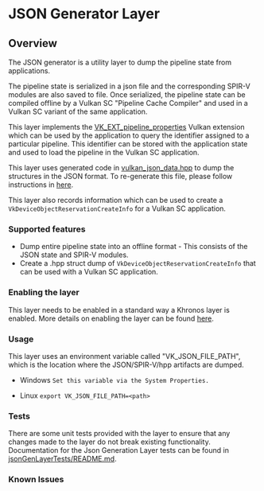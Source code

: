 # JSON Generator Layer

## Overview

The JSON generator is a utility layer to dump the pipeline state from applications.

The pipeline state is serialized in a json file and the corresponding SPIR-V modules are also saved to file.
Once serialized, the pipeline state can be compiled offline by a Vulkan SC "Pipeline Cache Compiler" and used in a Vulkan SC
variant of the same application.

This layer implements the [VK_EXT_pipeline_properties](https://registry.khronos.org/vulkan/specs/1.3-extensions/man/html/VK_EXT_pipeline_properties.html) Vulkan extension which can be used by the application
to query the identifier assigned to a particular pipeline.
This identifier can be stored with the application state and used to load the pipeline in the Vulkan SC application.

This layer uses generated code in [vulkan_json_data.hpp](./vulkan_json_data.hpp) to dump the structures in the JSON format.
To re-generate this file, please follow instructions in [here](https://github.com/KhronosGroup/VulkanSC-Docs/wiki/JSON-schema).

This layer also records information which can be used to create a `VkDeviceObjectReservationCreateInfo` for a Vulkan SC application.

### Supported features

- Dump entire pipeline state into an offline format - This consists of the JSON state and SPIR-V modules.
- Create a .hpp struct dump of `VkDeviceObjectReservationCreateInfo` that can be used with a Vulkan SC application.


### Enabling the layer

This layer needs to be enabled in a standard way a Khronos layer is enabled. More details on enabling the layer can be found 
[here](https://github.com/KhronosGroup/Vulkan-ValidationLayers/blob/master/LAYER_CONFIGURATION.md).

### Usage
This layer uses an environment variable called "VK_JSON_FILE_PATH", which is the location where the JSON/SPIR-V/hpp artifacts are dumped.

- Windows
 `Set this variable via the System Properties.`

- Linux
 `export VK_JSON_FILE_PATH=<path>`

### Tests
There are some unit tests provided with the layer to ensure that any changes made to the layer do not break existing functionality.
Documentation for the Json Generation Layer tests can be found in [jsonGenLayerTests/README.md](../jsonGenLayerTests/README.md).

### Known Issues

